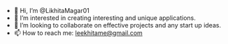 - 👋 Hi, I’m @LikhitaMagar01
- 👀 I’m interested in creating interesting and unique applications.
- 💞️ I’m looking to collaborate on effective projects and any start up ideas.
- 📫 How to reach me: leekhitame@gmail.com

